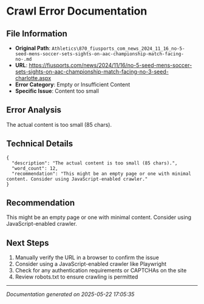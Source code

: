 # Crawl Error Documentation

## File Information
- **Original Path**: `Athletics\870_fiusports_com_news_2024_11_16_no-5-seed-mens-soccer-sets-sights-on-aac-championship-match-facing-no-.md`
- **URL**: https://fiusports.com/news/2024/11/16/no-5-seed-mens-soccer-sets-sights-on-aac-championship-match-facing-no-3-seed-charlotte.aspx
- **Error Category**: Empty or Insufficient Content
- **Specific Issue**: Content too small

## Error Analysis
The actual content is too small (85 chars).

## Technical Details
```
{
  "description": "The actual content is too small (85 chars).",
  "word_count": 12,
  "recommendation": "This might be an empty page or one with minimal content. Consider using JavaScript-enabled crawler."
}
```

## Recommendation
This might be an empty page or one with minimal content. Consider using JavaScript-enabled crawler.

## Next Steps
1. Manually verify the URL in a browser to confirm the issue
2. Consider using a JavaScript-enabled crawler like Playwright
3. Check for any authentication requirements or CAPTCHAs on the site
4. Review robots.txt to ensure crawling is permitted

---
*Documentation generated on 2025-05-22 17:05:35*

